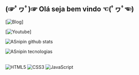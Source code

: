 ## (☞ﾟヮﾟ)☞  **Olá seja bem vindo**   ☜(ﾟヮﾟ☜)  


[![Blog](https://img.shields.io/badge/Blogger-FF5722?style=for-the-badge&logo=blogger&logoColor=white)]

[![Youtube](https://img.shields.io/badge/YouTube-FF0000?style=for-the-badge&logo=youtube&logoColor=white)]

![ASnipin github stats](https://github-readme-stats.vercel.app/api?username=ASnipin&show_icons=true&theme=dark&include_all_commits=true&count_private=true&icon_color=a83232&bg_color=1a1919&locale=pt-br&border_radius=25px&border_color=a83232&title_color=5238ff&text_color=5238ff)

![ASnipin tecnologias](https://github-readme-stats.vercel.app/api/top-langs/?username=ASnipin&layout=compact&langs_count=7&theme=&icon_color=a83232&bg_color=1a1919&locale=pt-br&border_radius=25px&border_color=a83232&title_color=5238ff&text_color=5238ff)

<div style="display: inline_block"></br>
    <img align="center" alt="HTML5" src="https://img.shields.io/badge/HTML5-E34F26?style=for-the-badge&logo=html5&logoColor=white"/>
    <img align="center" alt="CSS3" src="https://img.shields.io/badge/CSS3-1572B6?style=for-the-badge&logo=css3&logoColor=white"/>
    <img align="center" alt="JavaScript" src="https://img.shields.io/badge/JavaScript-F7DF1E?style=for-the-badge&logo=javascript&logoColor=black"/>
    
</div>
